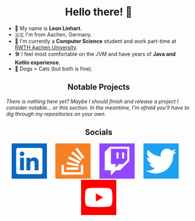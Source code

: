 <h1 align="center">Hello there! 👋</h1>

- 🧑 My name is **Leon Linhart**.
- 🇩🇪 I'm from Aachen, Germany.
- 🏫 I'm currently a **Computer Science** student and work part-time at [RWTH Aachen University](https://www.rwth-aachen.de).
- 🛠️ I feel most comfortable on the JVM and have years of **Java and Kotlin experience**.
- 🐶 Dogs > Cats (but both is fine).


<h2 align="center">Notable Projects</h2>

_There is nothing here yet? Maybe I should finish and release a project I consider notable... or this section. In the meantime, I'm afraid you'll have to dig through my repositories on your own._


<h2 align="center">Socials</h2>

<p align="middle">
<a href="https://www.linkedin.com/in/leon-linhart-5a903619b"><img src="assets/tiles/linkedin.png" alt="LinkedIn" width="96" /></a>&nbsp; &nbsp; &nbsp;
<a href="https://stackoverflow.com/users/11547351/themrmilchmann"><img src="assets/tiles/stackoverflow.png" alt="StackOverflow" width="96" /></a>&nbsp; &nbsp; &nbsp;
<a href="https://twitch.com/TheMrMilchmann"><img src="assets/tiles/twitch.png" alt="Twitch" width="96" /></a>&nbsp; &nbsp; &nbsp;
<a href="https://twitter.com/TheMrMilchmann"><img src="assets/tiles/twitter.png" alt="Twitter" width="96" /></a>&nbsp; &nbsp; &nbsp;
<a href="https://youtube.com/TheMrMilchmann"><img src="assets/tiles/youtube.png" alt="YouTube" width="96" /></a>
</p>